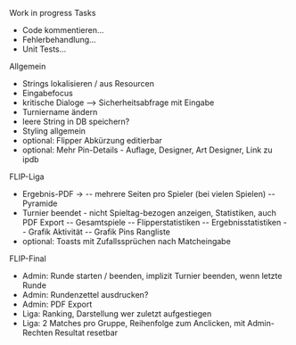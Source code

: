Work in progress Tasks
- Code kommentieren...
- Fehlerbehandlung...
- Unit Tests...

Allgemein
- Strings lokalisieren / aus Resourcen
- Eingabefocus
- kritische Dialoge --> Sicherheitsabfrage mit Eingabe
- Turniername ändern
- leere String in DB speichern?
- Styling allgemein
- optional: Flipper Abkürzung editierbar
- optional: Mehr Pin-Details - Auflage, Designer, Art Designer, Link zu ipdb

FLIP-Liga
- Ergebnis-PDF -> 
-- mehrere Seiten pro Spieler (bei vielen Spielen)
-- Pyramide
- Turnier beendet - nicht Spieltag-bezogen anzeigen, Statistiken, auch PDF Export
-- Gesamtspiele
-- Flipperstatistiken
-- Ergebnisstatistiken
-- Grafik Aktivität
-- Grafik Pins Rangliste
- optional: Toasts mit Zufallssprüchen nach Matcheingabe

FLIP-Final
- Admin: Runde starten / beenden, implizit Turnier beenden, wenn letzte Runde
- Admin: Rundenzettel ausdrucken?
- Admin: PDF Export
- Liga: Ranking, Darstellung wer zuletzt aufgestiegen
- Liga: 2 Matches pro Gruppe, Reihenfolge zum Anclicken, mit Admin-Rechten Resultat resetbar
